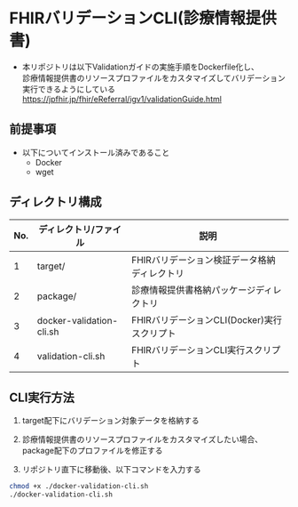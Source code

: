 # FHIRバリデーションCLI(診療情報提供書)

* 本リポジトリは以下Validationガイドの実施手順をDockerfile化し、  
診療情報提供書のリソースプロファイルをカスタマイズしてバリデーション実行できるようにしている  
https://jpfhir.jp/fhir/eReferral/igv1/validationGuide.html


## 前提事項
* 以下についてインストール済みであること
  * Docker
  * wget


## ディレクトリ構成

|No.|ディレクトリ/ファイル|説明|
|---|---|---|
|1|target/|FHIRバリデーション検証データ格納ディレクトリ|
|2|package/|診療情報提供書格納パッケージディレクトリ|
|3|docker-validation-cli.sh|FHIRバリデーションCLI(Docker)実行スクリプト|
|4|validation-cli.sh|FHIRバリデーションCLI実行スクリプト|


## CLI実行方法
1. target配下にバリデーション対象データを格納する

2. 診療情報提供書のリソースプロファイルをカスタマイズしたい場合、package配下のプロファイルを修正する

3. リポジトリ直下に移動後、以下コマンドを入力する

```sh
chmod +x ./docker-validation-cli.sh
./docker-validation-cli.sh
```
